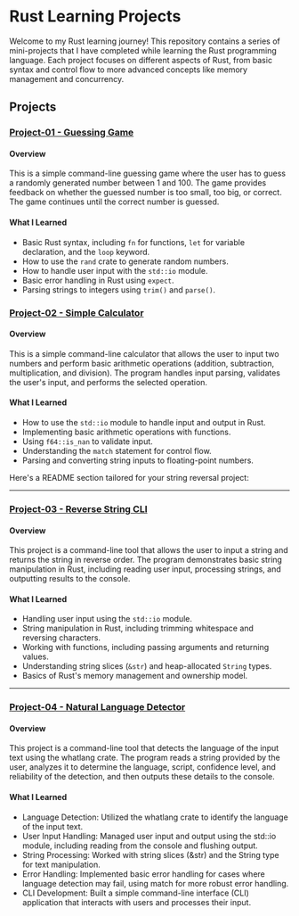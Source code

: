 # Rust Learning Projects

Welcome to my Rust learning journey! This repository contains a series of mini-projects that I have completed while learning the Rust programming language. Each project focuses on different aspects of Rust, from basic syntax and control flow to more advanced concepts like memory management and concurrency.

## Projects 

### [Project-01 - Guessing Game](https://github.com/fethallaheth/rust-projects/tree/master/01%20-%20Guessing_game)
  
  #### Overview
  This is a simple command-line guessing game where the user has to guess a randomly generated number between 1 and 100. The game provides feedback on whether the guessed number is too small, too big, or correct. The game continues until the correct number is guessed.

  #### What I Learned
  - Basic Rust syntax, including `fn` for functions, `let` for variable declaration, and the `loop` keyword.
  - How to use the `rand` crate to generate random numbers.
  - How to handle user input with the `std::io` module.
  - Basic error handling in Rust using `expect`.
  - Parsing strings to integers using `trim()` and `parse()`.

### [Project-02 - Simple Calculator](https://github.com/fethallaheth/rust-projects/tree/master/02%20-%20Calculator)

#### Overview
This is a simple command-line calculator that allows the user to input two numbers and perform basic arithmetic operations (addition, subtraction, multiplication, and division). The program handles input parsing, validates the user's input, and performs the selected operation.

#### What I Learned
- How to use the `std::io` module to handle input and output in Rust.
- Implementing basic arithmetic operations with functions.
- Using `f64::is_nan` to validate input.
- Understanding the `match` statement for control flow.
- Parsing and converting string inputs to floating-point numbers.

Here's a README section tailored for your string reversal project:

---

### [Project-03 - Reverse String CLI](https://github.com/fethallaheth/rust-projects/tree/master/03%20-%20Reverse_string_cli)

#### Overview
This project is a command-line tool that allows the user to input a string and returns the string in reverse order. The program demonstrates basic string manipulation in Rust, including reading user input, processing strings, and outputting results to the console.

#### What I Learned
- Handling user input using the `std::io` module.
- String manipulation in Rust, including trimming whitespace and reversing characters.
- Working with functions, including passing arguments and returning values.
- Understanding string slices (`&str`) and heap-allocated `String` types.
- Basics of Rust's memory management and ownership model.

---
### [Project-04 - Natural Language Detector](https://github.com/fethallaheth/rust-projects/tree/master/04%20-%20Natural_language_detector)

#### Overview
This project is a command-line tool that detects the language of the input text using the whatlang crate. The program reads a string provided by the user, analyzes it to determine the language, script, confidence level, and reliability of the detection, and then outputs these details to the console.

#### What I Learned
- Language Detection: Utilized the whatlang crate to identify the language of the input text.
- User Input Handling: Managed user input and output using the std::io module, including reading from the console and flushing output.
- String Processing: Worked with string slices (&str) and the String type for text manipulation.
- Error Handling: Implemented basic error handling for cases where language detection may fail, using match for more robust error handling.
- CLI Development: Built a simple command-line interface (CLI) application that interacts with users and processes their input.